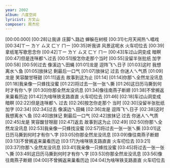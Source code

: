 ```yaml
---
year: 2002
album: 八度空间
lyricist: 方文山
composer: 周杰伦
---
```

[00:00.000]
[00:28]让我讲 庄脚ㄟ路边 蝉躲在树枝
[00:31]七月天闹热ㄟ唱戏
[00:34]ㄒー ㄌㄚ ㄙㄡ ㄈㄚ ㄇー
[00:35]听我讲 风景这呢水 火车叨位去
[00:39]拿纸笔写歌思念你
[00:42]ㄒー ㄌㄚ ㄙㄡ ㄈㄚ ㄇー
[00:43]车过山洞变成 暗瞑
[00:47]但是连咪都ㄟ过去
[00:51]按怎你走那个当时
[00:55]没留半张批纸 加字
[00:58]
[00:59]过去 像溪边ㄟ田蝇
[01:01]龙是 逗阵飞ㄟ日子
[01:03]这时 我想离水ㄟ鱼
[01:05]放抹记 剩最后一口气
[01:07]放抹记 过去 你迷人ㄟ气质
[01:09]龙是 笑容酸甘呀甜
[01:11]返去 故事到这为止
[01:14]
[01:14]你那ㄟ全然龙没讯息
[01:18]我亲像一只蜂找没蜜
[01:22]将过去一张一张ㄟ撕
[01:26]这日历马撕到何时才有你ㄟ字
[01:30]你那全然龙没讯息
[01:34]像往南燕子断翅
[01:38]不曾搁返来巢看历边
[01:42]为啥咪铁支路直直 火车叨位去
[01:46]
[02:18]车过山洞变成 暗瞑
[02:22]但是连咪都ㄟ 过去
[02:26]按怎你走那个 当时
[02:30]没留半张批纸 加字
[02:34]
[02:34]过去 像溪边ㄟ田蝇
[02:36]龙是 逗阵飞ㄟ日子
[02:38]这时 我想离水ㄟ鱼
[02:40]放抹记 剩最后一口气
[02:42]放抹记 过去 你迷人ㄟ气质
[02:45]龙是 笑容酸甘呀甜
[02:47]返去 故事到这为止
[02:49]
[02:50]你那ㄟ全然龙没讯息
[02:53]我亲像一只蜂找没蜜
[02:57]将过去一张一张ㄟ撕
[03:01]这日历马撕到何时才有你ㄟ字
[03:05]你那全然龙没讯息
[03:09]像往南燕子断翅
[03:13]不曾搁返来巢看历边
[03:17]为啥咪铁支路直直 火车叨位去
[03:21]
[03:37]你那ㄟ全然龙没讯息
[03:41]我亲像一只蜂找没蜜
[03:45]将过去一张一张ㄟ撕
[03:49]这日历马撕到何时才有你ㄟ字
[03:53]你那全然龙没讯息
[03:56]像往南燕子断翅
[04:00]不曾搁返来巢看历边
[04:04]为啥咪铁支路直直 火车叨位去
